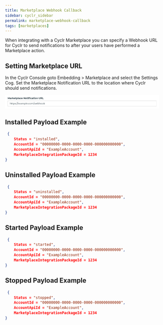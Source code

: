 ```yaml
---
title: Marketplace Webhook Callback
sidebar: cyclr_sidebar
permalink: marketplace-webhook-callback
tags: [marketplaces]
---
```


When integrating with a Cyclr Marketplace you can specify a Webhook URL for Cyclr to send notifications to after your users have performed a Marketplace action.

## Setting Marketplace URL

In the Cyclr Console goto Embedding > Marketplace and select the Settings Cog. Set the Marketplace Notification URL to the location where Cyclr should send notifications.

![Marketplace Notification URL](/images/marketplace_notification_url.png)

## Installed Payload Example
````json
 {
    Status = "installed",
    AccountId = "00000000-0000-0000-0000-000000000000",
    AccountApiId = "ExampleAccount",
    MarketplaceIntegrationPackageId = 1234
}
````

## Uninstalled Payload Example
````json
 {
    Status = "uninstalled",
    AccountId = "00000000-0000-0000-0000-000000000000",
    AccountApiId = "ExampleAccount",
    MarketplaceIntegrationPackageId = 1234
}
````


## Started Payload Example
````json
 {
    Status = "started",
    AccountId = "00000000-0000-0000-0000-000000000000",
    AccountApiId = "ExampleAccount",
    MarketplaceIntegrationPackageId = 1234
}
````


## Stopped Payload Example
````json
 {
    Status = "stopped",
    AccountId = "00000000-0000-0000-0000-000000000000",
    AccountApiId = "ExampleAccount",
    MarketplaceIntegrationPackageId = 1234
}
````
